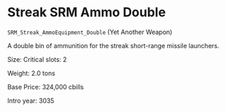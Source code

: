# Streak SRM Ammo Double

`SRM_Streak_AmmoEquipment_Double` (Yet Another Weapon)

A double bin of ammunition for the streak short-range missile launchers.

Size: Critical slots: 2

Weight: 2.0 tons

Base Price: 324,000 cbills

Intro year: 3035

